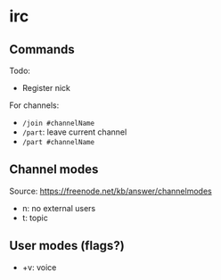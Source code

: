 # irc

## Commands

Todo:
- Register nick

For channels:
- `/join #channelName`
- `/part`: leave current channel
- `/part #channelName`

## Channel modes
Source: <https://freenode.net/kb/answer/channelmodes>

- n:  no external users
- t:  topic

## User modes (flags?)
- +v: voice
